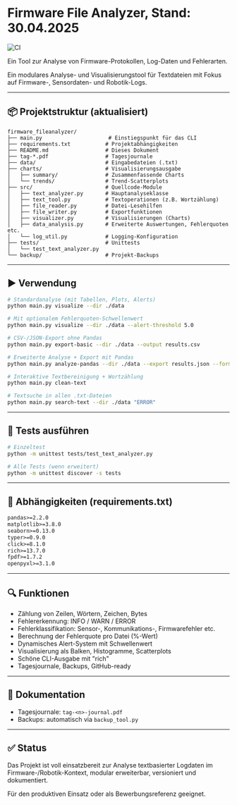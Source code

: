 # Firmware File Analyzer, Stand: 30.04.2025

![CI](https://github.com/JSitta/firmware_fileanalyzer/actions/workflows/test.yml/badge.svg)

Ein Tool zur Analyse von Firmware-Protokollen, Log-Daten und Fehlerarten.


Ein modulares Analyse- und Visualisierungstool für Textdateien mit Fokus auf Firmware-, Sensordaten- und Robotik-Logs.

---

## 📦 Projektstruktur (aktualisiert)

```
firmware_fileanalyzer/
├── main.py                     # Einstiegspunkt für das CLI
├── requirements.txt           # Projektabhängigkeiten
├── README.md                  # Dieses Dokument
├── tag-*.pdf                  # Tagesjournale
├── data/                      # Eingabedateien (.txt)
├── charts/                    # Visualisierungsausgabe
│   ├── summary/               # Zusammenfassende Charts
│   └── trends/                # Trend-Scatterplots
├── src/                       # Quellcode-Module
│   ├── text_analyzer.py       # Hauptanalyseklasse
│   ├── text_tool.py           # Textoperationen (z.B. Wortzählung)
│   ├── file_reader.py         # Datei-Lesehilfen
│   ├── file_writer.py         # Exportfunktionen
│   ├── visualizer.py          # Visualisierungen (Charts)
│   ├── data_analysis.py       # Erweiterte Auswertungen, Fehlerquoten etc.
│   └── log_util.py            # Logging-Konfiguration
├── tests/                     # Unittests
│   └── test_text_analyzer.py
└── backup/                    # Projekt-Backups
```

---

## ▶️ Verwendung

```bash
# Standardanalyse (mit Tabellen, Plots, Alerts)
python main.py visualize --dir ./data

# Mit optionalem Fehlerquoten-Schwellenwert
python main.py visualize --dir ./data --alert-threshold 5.0

# CSV-/JSON-Export ohne Pandas
python main.py export-basic --dir ./data --output results.csv

# Erweiterte Analyse + Export mit Pandas
python main.py analyze-pandas --dir ./data --export results.json --format json

# Interaktive Textbereinigung + Wortzählung
python main.py clean-text

# Textsuche in allen .txt-Dateien
python main.py search-text --dir ./data "ERROR"
```

---

## 🧪 Tests ausführen

```bash
# Einzeltest
python -m unittest tests/test_text_analyzer.py

# Alle Tests (wenn erweitert)
python -m unittest discover -s tests
```

---

## 📌 Abhängigkeiten (requirements.txt)

```txt
pandas>=2.2.0
matplotlib>=3.8.0
seaborn>=0.13.0
typer>=0.9.0
click>=8.1.0
rich>=13.7.0
fpdf>=1.7.2
openpyxl>=3.1.0
```

---

## 🔍 Funktionen

- Zählung von Zeilen, Wörtern, Zeichen, Bytes
- Fehlererkennung: INFO / WARN / ERROR
- Fehlerklassifikation: Sensor-, Kommunikations-, Firmwarefehler etc.
- Berechnung der Fehlerquote pro Datei (%-Wert)
- Dynamisches Alert-System mit Schwellenwert
- Visualisierung als Balken, Histogramme, Scatterplots
- Schöne CLI-Ausgabe mit "rich"
- Tagesjournale, Backups, GitHub-ready

---

## 📅 Dokumentation

- Tagesjournale: `tag-<n>-journal.pdf`
- Backups: automatisch via `backup_tool.py`

---

## ✅ Status

Das Projekt ist voll einsatzbereit zur Analyse textbasierter Logdaten im Firmware-/Robotik-Kontext, modular erweiterbar, versioniert und dokumentiert.

Für den produktiven Einsatz oder als Bewerbungsreferenz geeignet.
